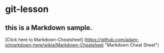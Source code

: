 # git-lesson
## this is a Markdown sample.
[Click here to Markdown-Cheatsheet] (https://github.com/adam-p/markdown-here/wikia/Markdown-Cheatsheet "Markdown Cheat Sheet")

